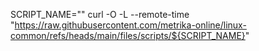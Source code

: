 SCRIPT_NAME=""
curl -O -L --remote-time "https://raw.githubusercontent.com/metrika-online/linux-common/refs/heads/main/files/scripts/${SCRIPT_NAME}"
